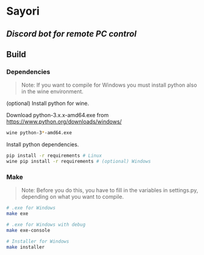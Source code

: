 # Sayori

## _Discord bot for remote PC control_

## Build

### Dependencies

> Note: If you want to compile for Windows you must install python also in the wine environment.

(optional) Install python for wine.

Download python-3.x.x-amd64.exe from https://www.python.org/downloads/windows/

```sh
wine python-3*-amd64.exe
```

Install python dependencies.
```sh
pip install -r requirements # Linux
wine pip install -r requirements # (optional) Windows
```

### Make

> Note: Before you do this, you have to fill in the variables in settings.py, depending on what you want to compile.

```sh
# .exe for Windows
make exe

# .exe for Windows with debug
make exe-console

# Installer for Windows
make installer
```
